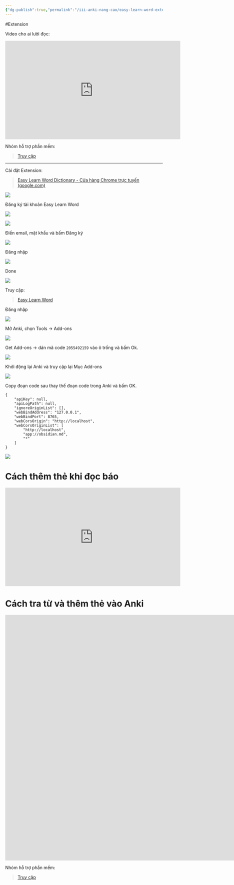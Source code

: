 ```yaml
---
{"dg-publish":true,"permalink":"/iii-anki-nang-cao/easy-learn-word-extension-doc-bao-youtube/","dgPassFrontmatter":true}
---
```


#Extension 

Video cho ai lười đọc:

<iframe width="560" height="315" src="https://www.youtube.com/embed/Z0uRi3Cel_4" title="Hướng dẫn sử dụng Easy Learn Word Dictionary" frameborder="0" allow="accelerometer; autoplay; clipboard-write; encrypted-media; gyroscope; picture-in-picture; web-share" allowfullscreen></iframe>

Nhóm hỗ trợ phần mềm:
> [Truy cập](https://m.me/j/Abaid3A2BVa9TAbp/)

___
Cài đặt Extension:
> [Easy Learn Word Dictionary - Cửa hàng Chrome trực tuyến (google.com)](https://chrome.google.com/webstore/detail/easy-learn-word-dictionar/domiakkgbjcodedpfiffddfedbcfoodp)

![](https://i.imgur.com/c9RUfGv.png)

Đăng ký tài khoản Easy Learn Word

![](https://i.imgur.com/vUN832P.png)

![](https://i.imgur.com/9OSgmk0.png)

Điền email, mật khẩu và bấm Đăng ký 

![](https://i.imgur.com/Qbr35nJ.png)

Đăng nhập

![](https://i.imgur.com/J9LPcHN.png)

Done

![](https://i.imgur.com/OhHTs0S.png)


Truy cập:

> [Easy Learn Word](https://easylearnword.com/)


Đăng nhập

![](https://i.imgur.com/n8LQK8Z.png)


Mở Anki, chọn Tools → Add-ons

![](https://i.imgur.com/AQADTIw.png)

Get Add-ons → dán mã code `2055492159` vào ô trống và bấm Ok.

![](https://i.imgur.com/CNT5s2D.png)

Khởi động lại Anki và truy cập lại Mục Add-ons

![](https://i.imgur.com/qJtJ5bG.png)

Copy đoạn code sau thay thế đoạn code trong Anki và bấm OK.

```
{
    "apiKey": null,
    "apiLogPath": null,
    "ignoreOriginList": [],
    "webBindAddress": "127.0.0.1",
    "webBindPort": 8765,
    "webCorsOrigin": "http://localhost",
    "webCorsOriginList": [
        "http://localhost",
        "app://obsidian.md",
        "*"
    ]
}
```

![](https://i.imgur.com/YNMsQme.png)

# Cách thêm thẻ khi đọc báo

<iframe width="560" height="315" src="https://www.youtube.com/embed/Z0uRi3Cel_4?clip=UgkxulPAWRucLwUY91-I-bo17BPIEvs5NlD8&amp;clipt=EIyfBRjo8wg" title="YouTube video player" frameborder="0" allow="accelerometer; autoplay; clipboard-write; encrypted-media; gyroscope; picture-in-picture; web-share" allowfullscreen></iframe>

# Cách tra từ và thêm thẻ vào Anki

<iframe width="1535" height="786" src="https://www.youtube.com/embed/WW4zfipQfoo" title="Search and Create Card | ELW" frameborder="0" allow="accelerometer; autoplay; clipboard-write; encrypted-media; gyroscope; picture-in-picture; web-share" allowfullscreen></iframe>

<br>

Nhóm hỗ trợ phần mềm:
> [Truy cập](https://m.me/j/Abaid3A2BVa9TAbp/)
